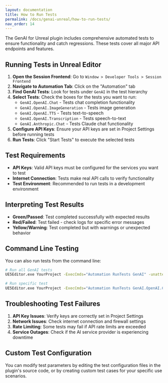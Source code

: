 ```yaml
---
layout: documentation
title: How to Run Tests
permalink: /docs/genai-unreal/how-to-run-tests/
nav_order: 14
---
```


The GenAI for Unreal plugin includes comprehensive automated tests to ensure functionality and catch regressions. These tests cover all major API endpoints and features.

## Running Tests in Unreal Editor

1. **Open the Session Frontend**: Go to `Window > Developer Tools > Session Frontend`
2. **Navigate to Automation Tab**: Click on the "Automation" tab
3. **Find GenAI Tests**: Look for tests under `GenAI` in the test hierarchy
4. **Select Tests**: Check the boxes for the tests you want to run:
   - `GenAI.OpenAI.Chat` - Tests chat completion functionality
   - `GenAI.OpenAI.ImageGeneration` - Tests image generation
   - `GenAI.OpenAI.TTS` - Tests text-to-speech
   - `GenAI.OpenAI.Transcription` - Tests speech-to-text
   - `GenAI.Anthropic.Chat` - Tests Claude chat functionality
5. **Configure API Keys**: Ensure your API keys are set in Project Settings before running tests
6. **Run Tests**: Click "Start Tests" to execute the selected tests

## Test Requirements

- **API Keys**: Valid API keys must be configured for the services you want to test
- **Internet Connection**: Tests make real API calls to verify functionality
- **Test Environment**: Recommended to run tests in a development environment

## Interpreting Test Results

- **Green/Passed**: Test completed successfully with expected results
- **Red/Failed**: Test failed - check logs for specific error messages
- **Yellow/Warning**: Test completed but with warnings or unexpected behavior

## Command Line Testing

You can also run tests from the command line:

```bash
# Run all GenAI tests
UE5Editor.exe YourProject -ExecCmds="Automation RunTests GenAI" -unattended -nopause -testexit="Automation Test Queue Empty"

# Run specific test
UE5Editor.exe YourProject -ExecCmds="Automation RunTests GenAI.OpenAI.Chat" -unattended -nopause -testexit="Automation Test Queue Empty"
```

## Troubleshooting Test Failures

1. **API Key Issues**: Verify keys are correctly set in Project Settings
2. **Network Issues**: Check internet connection and firewall settings
3. **Rate Limiting**: Some tests may fail if API rate limits are exceeded
4. **Service Outages**: Check if the AI service provider is experiencing downtime

## Custom Test Configuration

You can modify test parameters by editing the test configuration files in the plugin's source code, or by creating custom test cases for your specific use scenarios.
